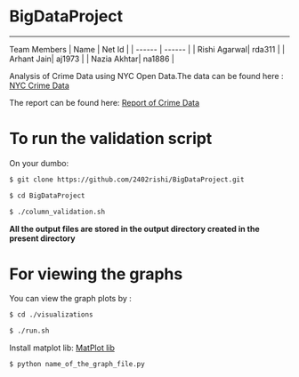 # BigDataProject
------
Team Members
| Name | Net Id |
| ------ | ------ |
| Rishi Agarwal| rda311 |
| Arhant Jain| aj1973 |
| Nazia Akhtar| na1886 |

Analysis of Crime Data using NYC Open Data.The data can be found here :
[NYC Crime Data]( https://data.cityofnewyork.us/Public-Safety/NYPD-Complaint-Data-Historic/qgea-i56i)

The report can be found here:
[Report of Crime Data](https://drive.google.com/open?id=0B2wqe_1DJ6SQd2VNMzV6U3hTS28)
# To run the validation script
On your dumbo:
```sh
$ git clone https://github.com/2402rishi/BigDataProject.git
```
```sh
$ cd BigDataProject
```
```sh
$ ./column_validation.sh
```
**All the output files are stored in the output directory created in the present directory**

# For viewing the graphs
You can view the graph plots by :
```sh
$ cd ./visualizations
```
```sh
$ ./run.sh
```
Install matplot lib:
[MatPlot lib](https://github.com/ehmatthes/pcc/blob/master/chapter_15/README.md)
```sh
$ python name_of_the_graph_file.py
```
